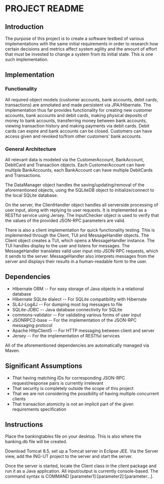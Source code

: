 # PROJECT README

## Introduction

The purpose of this project is to create a software testbed of various implementations with the same initial requirements in order to research how certain decisions and metrics affect system agility and the amount of effort that must be invested to change a system from its initial state. This is one such implementation.

## Implementation

### Functionality
All required object models (customer accounts, bank accounts, debit cards, transactions) are annotated and made persistent via JPA/Hibernate. The implementation thus far provides functionality for creating new customer accounts, bank accounts and debit cards, making physical deposits of money to bank accounts, transferring money between bank accounts, viewing transaction history and making payments via debit cards. Debit cards can expire and bank accounts can be closed. Customers can have access given and revoked to/from other customers' bank accounts.

### General Architecture
All relevant data is modeled via the CustomerAccount, BankAccount, DebitCard and Transaction objects. Each CustomerAccount can have multiple BankAccounts, each BankAccount can have multiple DebitCards and Transactions. 

The DataManager object handles the saving/updating/removal of the aforementioned objects, using the SQLiteDB object to initialize/connect to the local SQLite database.

On the server, the ClientHandler object handles all serverside processing of user input, along with replying to user requests. It is implemented as a RESTful service using Jersey. The InputChecker object is used to verify that the values of the provided JSON-RPC parameters are valid. 

There is also a client implementation for quick functionality testing. This is implemented through the Client, TUI and MessageHandler objects. The Client object creates a TUI, which opens a MessageHandler instance. The TUI handles display to the user and listens for messages. The MessageHandler translates valid user input into JSON-RPC requests, which it sends to the server. MessageHandler also interprets messages from the server and displays their results in a human-readable form to the user.

## Dependencies

* Hibernate ORM -- For easy storage of Java objects in a relational database
* Hibernate SQLite dialect -- For SQLite compatibility with Hibernate
* SL4J-Log4J -- For dumping most log messages to file
* SQLite-JDBC -- Java database connectivity for SQLite
* commons-validator -- For validating various forms of user input
* JSONRPC2-base -- For the implementation of the JSON-RPC messaging protocol
* Apache HttpClient5 -- For HTTP messaging between client and server
* Jersey -- For the implementation of RESTful services

All of the aforementioned dependencies are automatically managed via Maven.

## Significant Assumptions

* That having matching IDs for corresponding JSON-RPC request/response pairs is currently irrelevant
* That security is completely outside the scope of this project
* That we are not considering the possibility of having multiple concurrent clients
* That transaction atomicity is not an implicit part of the given requirements specification

## Instructions

Place the bankingtables file on your desktop. This is also where the banking.db file will be created.

Download Tomcat 8.5, set up a Tomcat server in Eclipse JEE. Via the Server view, add the ING-UT project to the server and start the server. 

Once the server is started, locate the Client class in the client package and run it as a Java application. All input/output is currently console-based. The command syntax is COMMAND [parameter1]:[parameter2]:[parameter...].
